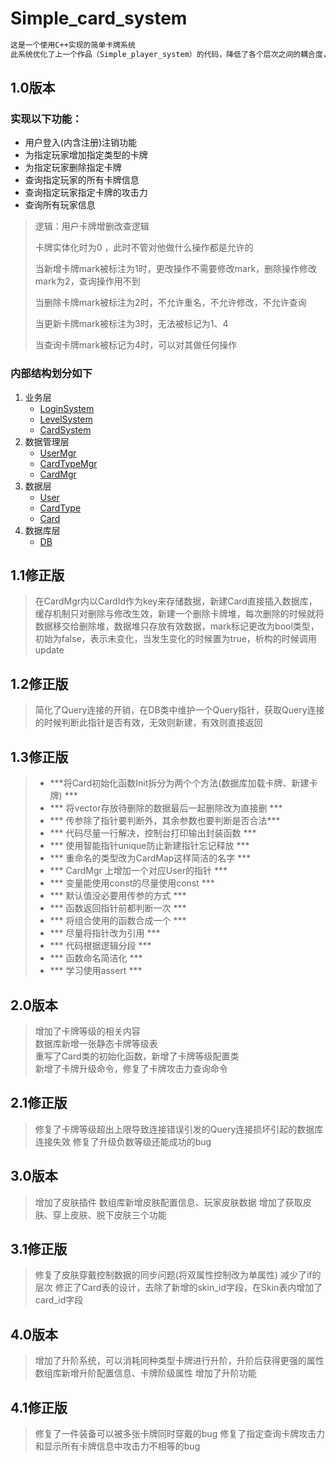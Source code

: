 # Simple_card_system
```txt
这是一个使用C++实现的简单卡牌系统
此系统优化了上一个作品（Simple_player_system）的代码，降低了各个层次之间的耦合度，提高了代码的健壮性
```
## 1.0版本

### 实现以下功能：

* 用户登入(内含注册)注销功能
* 为指定玩家增加指定类型的卡牌
* 为指定玩家删除指定卡牌
* 查询指定玩家的所有卡牌信息
* 查询指定玩家指定卡牌的攻击力
* 查询所有玩家信息

> 逻辑：用户卡牌增删改查逻辑
>
> 卡牌实体化时为0 ，此时不管对他做什么操作都是允许的
>
> 当新增卡牌mark被标注为1时，更改操作不需要修改mark，删除操作修改mark为2，查询操作用不到
>
> 当删除卡牌mark被标注为2时，不允许重名，不允许修改，不允许查询
>
> 当更新卡牌mark被标注为3时，无法被标记为1、4
>
> 当查询卡牌mark被标记为4时，可以对其做任何操作

### 内部结构划分如下
1. 业务层
	* [LoginSystem](内部封装了用户登入登出的接口)
	* [LevelSystem](内部封装了用户升级的接口)
	* [CardSystem](内部封装了1.给指定用户增加指定类型卡牌2.给指定用户删除指定卡牌3.显示指定用户拥有的所有卡牌信息4.显示指定用户指定卡牌的攻击力)
2. 数据管理层
	+ [UserMgr](向上提供了显示所有用户信息，登入用户，注销用户，获取用户信息，检查是否注册等接口)
	+ [CardTypeMgr](向上提供了初始化，获取指定类型卡牌数据，显示所有类型卡牌信息的接口)
	+ [CardMgr](向上提供了对卡牌的增删显示的接口)
3. 数据层
	+ [User](对应数据库内的d_user表,内部向下封装对数据库的应用,在析构的时候调用,向上提供了获取本身数据的接口)
	+ [CardType](对应数据库内的s_card表,是在程序运行前就配置好的信息,程序运行时不允许求改,但允许读取)
	+ [Card](对应数据库中的d_card表,是一个动态存储表,使用mark来标记当前的状态,1表示当前卡牌是新增加的2表示当前卡牌是要删除的3表示当前卡牌被改动了,是需要更新的4表示当前卡牌刚刚从数据库中加载进来无需启动,在析构的时候根据mark的值调用对应的函数)
4. 数据库层
	* [DB](由DB类封装了对数据库的增删改查工作，是一个通用的接口，用户只需要传入包含处理好的SQL语句的Query实体即可)


## 1.1修正版

> 在CardMgr内以CardId作为key来存储数据，新建Card直接插入数据库，缓存机制只对删除与修改生效，新建一个删除卡牌堆，每次删除的时候就将数据移交给删除堆，数据堆只存放有效数据，mark标记更改为bool类型，初始为false，表示未变化，当发生变化的时候置为true，析构的时候调用update

## 1.2修正版

> 简化了Query连接的开销，在DB类中维护一个Query指针，获取Query连接的时候判断此指针是否有效，无效则新建，有效则直接返回

## 1.3修正版


>* ***将Card初始化函数Init拆分为两个个方法(数据库加载卡牌、新建卡牌) ***
>* *** 将vector存放待删除的数据最后一起删除改为直接删 ***
>* *** 传参除了指针要判断外，其余参数也要判断是否合法***
>* *** 代码尽量一行解决，控制台打印输出封装函数 ***
>* *** 使用智能指针unique防止新建指针忘记释放 ***
>* *** 重命名的类型改为CardMap这样简洁的名字 ***
>* *** CardMgr 上增加一个对应User的指针 ***
>* *** 变量能使用const的尽量使用const *** 
>* *** 默认值没必要用传参的方式 ***
>* *** 函数返回指针前都判断一次  ***
>* *** 将组合使用的函数合成一个 ***
>* *** 尽量将指针改为引用 ***
>* *** 代码根据逻辑分段 ***
>* *** 函数命名简洁化 ***
>* *** 学习使用assert ***


## 2.0版本

>增加了卡牌等级的相关内容  
>数据库新增一张静态卡牌等级表  
>重写了Card类的初始化函数，新增了卡牌等级配置类  
>新增了卡牌升级命令，修复了卡牌攻击力查询命令  

## 2.1修正版
>修复了卡牌等级超出上限导致连接错误引发的Query连接损坏引起的数据库连接失效
>修复了升级负数等级还能成功的bug

## 3.0版本
>增加了皮肤插件
>数组库新增皮肤配置信息、玩家皮肤数据
>增加了获取皮肤、穿上皮肤、脱下皮肤三个功能

## 3.1修正版
>修复了皮肤穿戴控制数据的同步问题(将双属性控制改为单属性)
>减少了if的层次
>修正了Card表的设计，去除了新增的skin_id字段，在Skin表内增加了card_id字段

## 4.0版本
>增加了升阶系统，可以消耗同种类型卡牌进行升阶，升阶后获得更强的属性
>数组库新增升阶配置信息、卡牌阶级属性
>增加了升阶功能

## 4.1修正版
>修复了一件装备可以被多张卡牌同时穿戴的bug
>修复了指定查询卡牌攻击力和显示所有卡牌信息中攻击力不相等的bug
>
